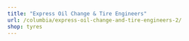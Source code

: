 ```yaml
---
title: "Express Oil Change & Tire Engineers"
url: /columbia/express-oil-change-and-tire-engineers-2/
shop: tyres
---
```

